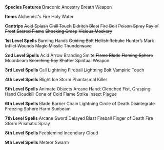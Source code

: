**Species Features**
Draconic Ancestry Breath Weapon

**Items**
Alchemist's Fire
Holy Water

**Cantrips**
~~Acid Splash~~
~~Chill Touch~~
~~Eldritch Blast~~
~~Fire Bolt~~
~~Poison Spray~~
~~Ray of Frost~~
~~Sacred Flame~~
~~Shocking Grasp~~
~~Vicious Mockery~~

**1st Level Spells**
Burning Hands
~~Guiding Bolt~~
~~Hellish Rebuke~~
Hunter’s Mark
~~Inflict Wounds~~
~~Magic Missile~~
~~Thunderwave~~

**2nd Level Spells**
Acid Arrow
Branding Smite
~~Flame Blade~~
~~Flaming Sphere~~
Moonbeam
~~Scorching Ray~~
~~Shatter~~
Spiritual Weapon

**3rd Level Spells**
Call Lightning
Fireball
Lightning Bolt
Vampiric Touch

**4th Level Spells**
Blight
Ice Storm
Phantasmal Killer

**5th Level Spells**
Animate Objects
Arcane Hand: Clenched Fist, Grasping Hand
Cloudkill
Cone of Cold
Flame Strike
Insect Plague

**6th Level Spells**
Blade Barrier
Chain Lightning
Circle of Death
Disintegrate
Freezing Sphere
Harm
Sunbeam

**7th Level Spells**
Arcane Sword
Delayed Blast Fireball
Finger of Death
Fire Storm
Prismatic Spray

**8th Level Spells**
Feeblemind
Incendiary Cloud

**9th Level Spells**
Meteor Swarm


